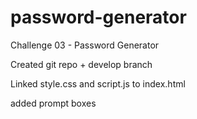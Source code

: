# password-generator
Challenge 03 - Password Generator

Created git repo + develop branch

Linked style.css and script.js to index.html

added prompt boxes
